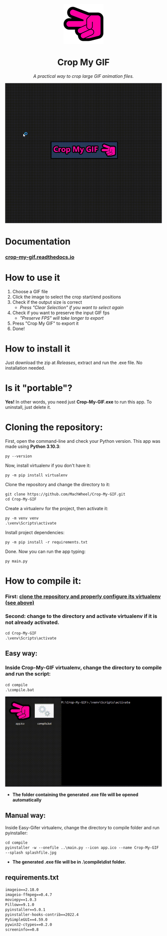 <p align="center"><img src="/docs/source/_static/logo.png?raw=true" alt="Crop My GIF Logo"></p>
<h1 align="center">Crop My GIF</h1>
<p align="center"><i>A practical way to crop large GIF animation files.</i></p>

<p align="center"><img src="/docs/source/_static/demo_v12.gif?raw=true" alt="Crop My GIF DEMO"></p>

# Documentation
### [crop-my-gif.readthedocs.io](http://crop-my-gif.readthedocs.io/)

# How to use it
  1. Choose a GIF file 
  2. Click the image to select the crop start/end positions
  3. Check if the output size is correct
      - *Press "Clear Selection" if you want to select again*
  4. Check if you want to preserve the input GIF fps
      - *"Preserve FPS" will take longer to export*
  5. Press "Crop My GIF" to export it
  6. Done!

# How to install it
Just download the zip at *Releases*, extract and run the .exe file. No installation needed.

# Is it "portable"?
**Yes!** In other words, you need just **Crop-My-GIF.exe** to run this app. 
To uninstall, just delete it.

# Cloning the repository:

First, open the command-line and check your Python version. This app was made using **Python 3.10.3**:

    py --version


Now, install virtualenv if you don't have it:
    
    py -m pip install virtualenv


Clone the repository and change the directory to it:
    
    git clone https://github.com/MachWheel/Crop-My-GIF.git
    cd Crop-My-GIF


Create a virtualenv for the project, then activate it:
    
    py -m venv venv
    .\venv\Scripts\activate


Install project dependencies:
    
    py -m pip install -r requirements.txt


Done. Now you can run the app typing:

    py main.py


# How to compile it:

### First: [clone the repository and properly configure its virtualenv (see above)](#cloning-the-repository)
### Second: change to the directory and activate virtualenv if it is not already activated.

    cd Crop-My-GIF
    .\venv\Scripts\activate

## Easy way:

### Inside Crop-My-GIF virtualenv, change the directory to compile and run the script:

    cd compile
    .\compile.bat
    
![COMPILE](/docs/source/_static/compiling.gif?raw=true)

  - **The folder containing the generated .exe file will be opened automatically**

## Manual way:

Inside Easy-Gifer virtualenv, change the directory to compile folder and run pyinstaller:

    cd compile
    pyinstaller -w --onefile ..\main.py --icon app.ico --name Crop-My-GIF --splash splashfile.jpg
    
  - **The generated .exe file will be in .\compile\dist folder.**

## requirements.txt

    imageio==2.18.0
    imageio-ffmpeg==0.4.7
    moviepy==1.0.3
    Pillow==9.1.0
    pyinstaller==5.0.1
    pyinstaller-hooks-contrib==2022.4
    PySimpleGUI==4.59.0
    pywin32-ctypes==0.2.0
    screeninfo==0.8
    
